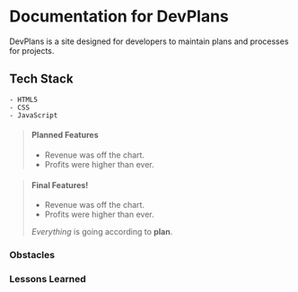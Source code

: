 # Documentation for DevPlans

DevPlans is a site designed for developers to maintain plans and processes for projects.

## Tech Stack
    - HTML5
    - CSS
    - JavaScript


> #### Planned Features
>
> - Revenue was off the chart.
> - Profits were higher than ever.
>
>  

> #### Final Features!
>
> - Revenue was off the chart.
> - Profits were higher than ever.
>
>  *Everything* is going according to **plan**.


### Obstacles


### Lessons Learned


